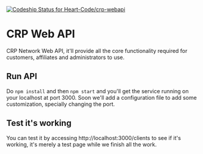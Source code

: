 [ ![Codeship Status for Heart-Code/crp-webapi](https://codeship.com/projects/1c59d070-532c-0132-5f14-4e2e0d6a7c65/status)](https://codeship.com/projects/48884)

# CRP Web API

CRP Network Web API, it'll provide all the core functionality required for customers, affiliates and administrators to use.

## Run API
Do `npm install` and then `npm start` and you'll get the service running on your localhost at port 3000. Soon we'll add a configuration file to add some customization, specially changing the port.

## Test it's working
You can test it by accessing http://localhost:3000/clients to see if it's working, it's merely a test page while we finish all the work.